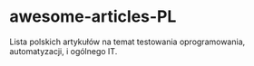 # awesome-articles-PL
Lista polskich artykułów na temat testowania oprogramowania, automatyzacji, i ogólnego IT.
